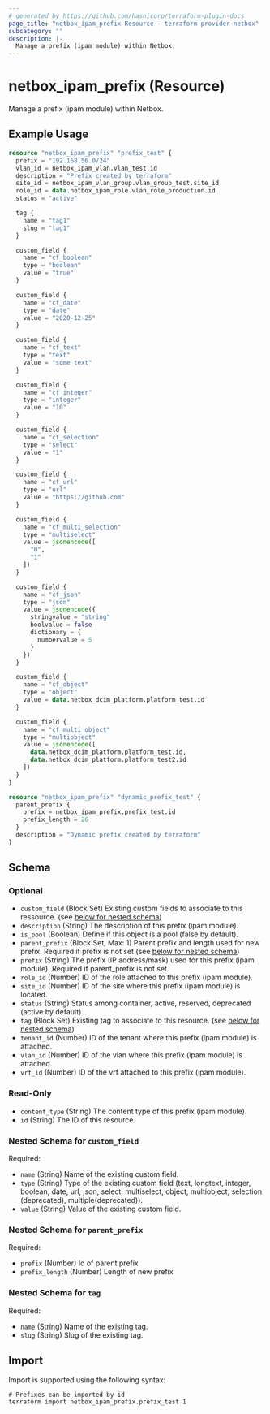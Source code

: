 ```yaml
---
# generated by https://github.com/hashicorp/terraform-plugin-docs
page_title: "netbox_ipam_prefix Resource - terraform-provider-netbox"
subcategory: ""
description: |-
  Manage a prefix (ipam module) within Netbox.
---
```


# netbox_ipam_prefix (Resource)

Manage a prefix (ipam module) within Netbox.

## Example Usage

```terraform
resource "netbox_ipam_prefix" "prefix_test" {
  prefix = "192.168.56.0/24"
  vlan_id = netbox_ipam_vlan.vlan_test.id
  description = "Prefix created by terraform"
  site_id = netbox_ipam_vlan_group.vlan_group_test.site_id
  role_id = data.netbox_ipam_role.vlan_role_production.id
  status = "active"

  tag {
    name = "tag1"
    slug = "tag1"
  }

  custom_field {
    name = "cf_boolean"
    type = "boolean"
    value = "true"
  }

  custom_field {
    name = "cf_date"
    type = "date"
    value = "2020-12-25"
  }

  custom_field {
    name = "cf_text"
    type = "text"
    value = "some text"
  }

  custom_field {
    name = "cf_integer"
    type = "integer"
    value = "10"
  }

  custom_field {
    name = "cf_selection"
    type = "select"
    value = "1"
  }

  custom_field {
    name = "cf_url"
    type = "url"
    value = "https://github.com"
  }

  custom_field {
    name = "cf_multi_selection"
    type = "multiselect"
    value = jsonencode([
      "0",
      "1"
    ])
  }

  custom_field {
    name = "cf_json"
    type = "json"
    value = jsonencode({
      stringvalue = "string"
      boolvalue = false
      dictionary = {
        numbervalue = 5
      }
    })
  }

  custom_field {
    name = "cf_object"
    type = "object"
    value = data.netbox_dcim_platform.platform_test.id
  }

  custom_field {
    name = "cf_multi_object"
    type = "multiobject"
    value = jsonencode([
      data.netbox_dcim_platform.platform_test.id,
      data.netbox_dcim_platform.platform_test2.id
    ])
  }
}

resource "netbox_ipam_prefix" "dynamic_prefix_test" {
  parent_prefix {
    prefix = netbox_ipam_prefix.prefix_test.id
    prefix_length = 26
  } 
  description = "Dynamic prefix created by terraform"
}
```

<!-- schema generated by tfplugindocs -->
## Schema

### Optional

- `custom_field` (Block Set) Existing custom fields to associate to this ressource. (see [below for nested schema](#nestedblock--custom_field))
- `description` (String) The description of this prefix (ipam module).
- `is_pool` (Boolean) Define if this object is a pool (false by default).
- `parent_prefix` (Block Set, Max: 1) Parent prefix and length used for new prefix. Required if prefix is not set (see [below for nested schema](#nestedblock--parent_prefix))
- `prefix` (String) The prefix (IP address/mask) used for this prefix (ipam module). Required if parent_prefix is not set.
- `role_id` (Number) ID of the role attached to this prefix (ipam module).
- `site_id` (Number) ID of the site where this prefix (ipam module) is located.
- `status` (String) Status among container, active, reserved, deprecated (active by default).
- `tag` (Block Set) Existing tag to associate to this resource. (see [below for nested schema](#nestedblock--tag))
- `tenant_id` (Number) ID of the tenant where this prefix (ipam module) is attached.
- `vlan_id` (Number) ID of the vlan where this prefix (ipam module) is attached.
- `vrf_id` (Number) ID of the vrf attached to this prefix (ipam module).

### Read-Only

- `content_type` (String) The content type of this prefix (ipam module).
- `id` (String) The ID of this resource.

<a id="nestedblock--custom_field"></a>
### Nested Schema for `custom_field`

Required:

- `name` (String) Name of the existing custom field.
- `type` (String) Type of the existing custom field (text, longtext, integer, boolean, date, url, json, select, multiselect, object, multiobject, selection (deprecated), multiple(deprecated)).
- `value` (String) Value of the existing custom field.


<a id="nestedblock--parent_prefix"></a>
### Nested Schema for `parent_prefix`

Required:

- `prefix` (Number) Id of parent prefix
- `prefix_length` (Number) Length of new prefix


<a id="nestedblock--tag"></a>
### Nested Schema for `tag`

Required:

- `name` (String) Name of the existing tag.
- `slug` (String) Slug of the existing tag.

## Import

Import is supported using the following syntax:

```shell
# Prefixes can be imported by id
terraform import netbox_ipam_prefix.prefix_test 1
```
